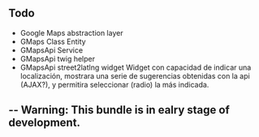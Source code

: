 Todo
--

* Google Maps abstraction layer
* GMaps Class Entity
* GMapsApi Service 
* GMapsApi twig helper
* GMapsApi street2latlng widget
Widget con capacidad de indicar una localización, mostrara una serie de sugerencias obtenidas con la api (AJAX?), y permitira seleccionar (radio) la más indicada. 


--
Warning: This bundle is in ealry stage of development.
--